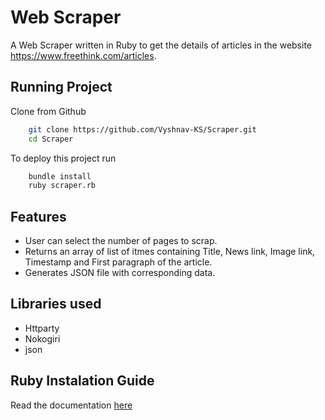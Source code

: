 
# Web Scraper 

A Web Scraper written in Ruby to get the details of articles in the website https://www.freethink.com/articles.


## Running Project

Clone from Github

```bash
    git clone https://github.com/Vyshnav-KS/Scraper.git
    cd Scraper
```




To deploy this project run

```bash
    bundle install
    ruby scraper.rb
```


## Features

- User can select the number of pages to scrap.
- Returns an array of list of itmes containing Title, News link, Image link, Timestamp and First paragraph of the article.
- Generates JSON file with corresponding data.



## Libraries used

- Httparty
- Nokogiri
- json



## Ruby Instalation Guide

Read the documentation <a href = "https://www.ruby-lang.org/en/documentation/installation/" >here </a>